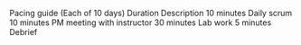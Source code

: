 Pacing guide (Each of 10 days)
Duration
Description
10 minutes
Daily scrum
10 minutes
PM meeting with instructor
30 minutes
Lab work
5 minutes
Debrief

